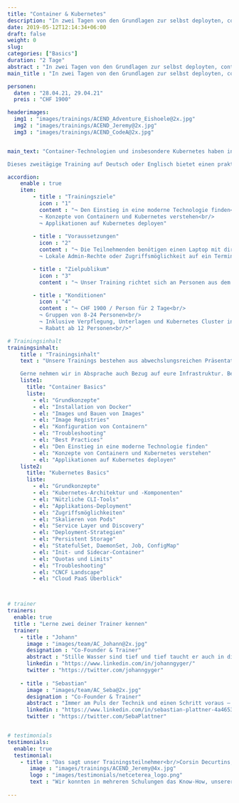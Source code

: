 ```yaml
---
title: "Container & Kubernetes"
description: "In zwei Tagen von den Grundlagen zur selbst deployten, containerbasierten Applikation auf Kubernetes."
date: 2019-05-12T12:14:34+06:00
draft: false
weight: 0
slug: 
categories: ["Basics"]
duration: "2 Tage"
abstract : "In zwei Tagen von den Grundlagen zur selbst deployten, containerbasierten Applikation auf Kubernetes."
main_title : "In zwei Tagen von den Grundlagen zur selbst deployten, containerbasierten Applikation auf Kubernetes."

personen: 
  daten : "28.04.21, 29.04.21"
  preis : "CHF 1900"

headerimages:
  img1 : "images/trainings/ACEND_Adventure_Eishoele@2x.jpg"
  img2 : "images/trainings/ACEND_Jeremy@2x.jpg"
  img3 : "images/trainings/ACEND_CodeA@2x.jpg"


main_text: "Container-Technologien und insbesondere Kubernetes haben in den letzten Jahren enorm an Bedeutung gewonnen und wurden zu einem wichtigen Treiber der Digitalisierung. 

Dieses zweitägige Training auf Deutsch oder Englisch bietet einen praktischen und klar verständlichen Einstieg in diese Open Source-Technologien. Unsere Trainer kommen aus der Praxis und sind zertifizierte Kubernetes Administratoren."

accordion:
    enable : true
    item:
        - title : "Trainingsziele"
          icon : "1"
          content : "¬ Den Einstieg in eine moderne Technologie finden<br/>     
          ¬ Konzepte von Containern und Kubernetes verstehen<br/>    
          ¬ Applikationen auf Kubernetes deployen"
  
        - title : "Voraussetzungen"
          icon : "2"
          content : "¬ Die Teilnehmenden benötigen einen Laptop mit direktem Zugang zum Internet via WLAN.<br/>
          ¬ Lokale Admin-Rechte oder Zugriffsmöglichkeit auf ein Terminal (im Browser) sind zusätzlich nötig."

        - title : "Zielpublikum"
          icon : "3"
          content : "¬ Unser Training richtet sich an Personen aus dem Software und System Engineering. Es sind keine Vorkenntnisse mit Container-Technologien oder Kubernetes notwendig."

        - title : "Konditionen"
          icon : "4"
          content : "¬ CHF 1900 / Person für 2 Tage<br/>
          ¬ Gruppen von 8-24 Personen<br/>
          ¬ Inklusive Verpflegung, Unterlagen und Kubernetes Cluster in der Cloud<br/> 
          ¬ Rabatt ab 12 Personen<br/>"

# Trainingsinhalt
trainingsinhalt: 
    title : "Trainingsinhalt"
    text : "Unsere Trainings bestehen aus abwechslungsreichen Präsentationen und hands-on Labs, um deren Inhalt auf spannende Art und Weise zu übermitteln.  

    Gerne nehmen wir in Absprache auch Bezug auf eure Infrastruktur. Bei Bedarf für weitere Inhalte können wir auf deinen Wunsch hin Anpassungen vornehmen."
    liste1:
      title: "Container Basics"
      liste:
        - el: "Grundkonzepte"
        - el: "Installation von Docker"
        - el: "Images und Bauen von Images"
        - el: "Image Registries"
        - el: "Konfiguration von Containern"
        - el: "Troubleshooting"
        - el: "Best Practices"
        - el: "Den Einstieg in eine moderne Technologie finden"
        - el: "Konzepte von Containern und Kubernetes verstehen"
        - el: "Applikationen auf Kubernetes deployen"
    liste2:
      title: "Kubernetes Basics"
      liste:
        - el: "Grundkonzepte"
        - el: "Kubernetes-Architektur und -Komponenten"
        - el: "Nützliche CLI-Tools"
        - el: "Applikations-Deployment"
        - el: "Zugriffsmöglichkeiten"
        - el: "Skalieren von Pods"
        - el: "Service Layer und Discovery"
        - el: "Deployment-Strategien"
        - el: "Persistent Storage"
        - el: "StatefulSet, DaemonSet, Job, ConfigMap"
        - el: "Init- und Sidecar-Container"
        - el: "Quotas und Limits"
        - el: "Troubleshooting"
        - el: "CNCF Landscape"
        - el: "Cloud PaaS Überblick"



# trainer
trainers:
  enable: true
  title : "Lerne zwei deiner Trainer kennen"
  trainer:
    - title : "Johann"
      image : "images/team/AC_Johann@2x.jpg"
      designation : "Co-Founder & Trainer"
      abstract : "Stille Wasser sind tief und tief taucht er auch in die Cloud Native Technologien ein. Als nachhaltiger Klimafreund ist er aber lieber im Thunersee als im Meer."
      linkedin : "https://www.linkedin.com/in/johanngyger/"
      twitter : "https://twitter.com/johanngyger"
      
    - title : "Sebastian"
      image : "images/team/AC_Seba@2x.jpg"
      designation : "Co-Founder & Trainer"
      abstract : "Immer am Puls der Technik und einen Schritt voraus – je komplexer das Problem desto grösser sein Antrieb. Weil sich nichts von selbst erklärt, übernimmt er das auch gleich."
      linkedin : "https://www.linkedin.com/in/sebastian-plattner-4a4653bb/"
      twitter : "https://twitter.com/SebaPlattner"


# testimonials
testimonials:
  enable: true
  testimonial:
    - title : "Das sagt unser Trainingsteilnehmer<br/>Corsin Decurtins, Zürich"
       image : "images/trainings/ACEND_Jeremy@4x.jpg"
       logo : "images/testimonials/netceterea_logo.png"
       text : "Wir konnten in mehreren Schulungen das Know-How, unserer Entwickler in ganz Europa, im Bereich Kubernetes aufbauen. Dies hilft uns auch in Zukunft, unsere Kunden mit innovativen Softwarelösungen zu  beliefern. Einfach tolle Trainings und super Trainer."
      
---
```

